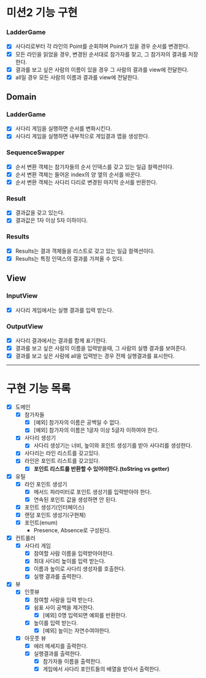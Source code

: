 # 미션2 기능 구현

### LadderGame

- [x] 사다리로부터 각 라인의 Point를 순회하며 Point가 있을 경우 순서를 변경한다.
- [x] 모든 라인을 읽었을 경우, 변경된 순서대로 참가자를 찾고, 그 참가자의 결과를 저장한다.
- [x] 결과를 보고 싶은 사람의 이름이 있을 경우 그 사람의 결과를 view에 전달한다.
- [x] all일 경우 모든 사람의 이름과 결과를 view에 전달한다.

## Domain

### LadderGame

- [x] 사다리 게임을 실행하면 순서를 변화시킨다.
- [x] 사다리 게임을 실행하면 내부적으로 게임결과 맵을 생성한다.

### SequenceSwapper

- [x] 순서 변환 객체는 참가자들의 순서 인덱스를 갖고 있는 일급 컬렉션이다.
- [x] 순서 변환 객체는 들어온 index의 양 옆의 순서를 바꾼다.
- [x] 순서 변환 객체는 사다리 다리로 변경된 마지막 순서를 반환한다.

### Result

- [x] 결과값을 갖고 있는다.
- [x] 결과값은 1자 이상 5자 이하이다.

### Results

- [x] Results는 결과 객체들을 리스트로 갖고 있는 일급 컬렉션이다.
- [x] Results는 특정 인덱스의 결과를 가져올 수 있다.

## View

### InputView

- [x] 사다리 게임에서는 실행 결과를 입력 받는다.

### OutputView

- [x] 사다리 결과에서는 결과를 함께 표기한다.
- [x] 결과를 보고 싶은 사람의 이름을 입력받을때, 그 사람의 실행 결과를 보여준다.
- [x] 결과를 보고 싶은 사람에 all을 입력받는 경우 전체 실행결과를 표시한다.

---
# 구현 기능 목록

- [X] 도메인
  - [X] 참가자들
      - [X] [예외] 참가자의 이름은 공백일 수 없다.
      - [X] [예외] 참가자의 이름은 1글자 이상 5글자 이하여야 한다.
  - [X] 사다리 생성기
    - [X] 사다리 생성기는 너비, 높이와 포인트 생성기를 받아 사다리를 생성한다.
  - [X] 사다리는 라인 리스트를 갖고있다.
  - [X] 라인은 포인트 리스트를 갖고있다.
    - [X] **포인트 리스트를 반환할 수 있어야한다.(toString vs getter)**

- [X] 유틸
  - [X] 라인 포인트 생성기
    - [X] 메서드 파라미터로 포인트 생성기를 입력받아야 한다.
    - [X] 연속된 포인트 값을 생성하면 안 된다.
  - [X] 포인트 생성기(인터페이스)
  - [X] 랜덤 포인트 생성기(구현체)
  - [X] 포인트(enum)
    - Presence, Absence로 구성된다.

- [X] 컨트롤러
  - [X] 사다리 게임
    - [X] 참여할 사람 이름을 입력받아야한다.
    - [X] 최대 사다리 높이를 입력 받는다.
    - [X] 이름과 높이로 사다리 생성자를 호출한다.
    - [X] 실행 결과를 출력한다.

- [X] 뷰
  - [X] 인풋뷰
    - [X] 참여할 사람을 입력 받는다.
    - [X] 쉼표 사이 공백을 제거한다.
      - [X] [예외] 0명 입력되면 예외를 반환한다.
    - [X] 높이를 입력 받는다.
      - [X] [예외] 높이는 자연수여야한다.
  - [X] 아웃풋 뷰
    - [X] 에러 메세지를 출력한다.
    - [X] 실행결과를 출력한다.
      - [X] 참가자들 이름을 출력한다.
      - [X] 게임에서 사다리 포인트들의 배열을 받아서 출력한다.
